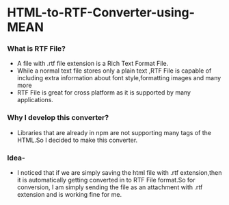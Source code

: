 # HTML-to-RTF-Converter-using-MEAN

### What is RTF File?
- A file with .rtf file extension is a Rich Text Format File.
- While a normal text file stores only a plain text ,RTF File is capable of including extra information about font style,formatting images and many more
- RTF File is great for cross platform as it is supported by many applications.

### Why I develop this converter?
- Libraries that are already in npm are not supporting  many tags of the HTML.So I decided to make this converter.

### Idea- 
- I noticed that if we are simply saving the html file with .rtf extension,then it is automatically getting converted in to RTF File format.So for conversion, I am  simply sending the file as an attachment with .rtf extension and is working fine for me.

